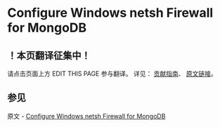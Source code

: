 # Configure Windows netsh Firewall for MongoDB

## ！本页翻译征集中！

请点击页面上方 EDIT THIS PAGE 参与翻译。
详见：
[贡献指南]( https://github.com/JinMuInfo/MongoDB-Manual-zh/blob/master/CONTRIBUTING.md )、
[原文链接](  https://docs.mongodb.com/manual/tutorial/configure-windows-netsh-firewall/  )。

## 参见

原文 - [Configure Windows netsh Firewall for MongoDB]( https://docs.mongodb.com/manual/tutorial/configure-windows-netsh-firewall/ )

